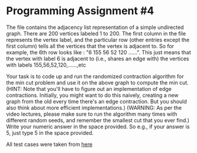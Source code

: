 # Programming Assignment #4

The file contains the adjacency list representation of a simple undirected
graph. There are 200 vertices labeled 1 to 200. The first column in the file
represents the vertex label, and the particular row (other entries except the
first column) tells all the vertices that the vertex is adjacent to. So for
example, the 6th row looks like : "6	155	56	52	120	......". This just
means that the vertex with label 6 is adjacent to (i.e., shares an edge with)
the vertices with labels 155,56,52,120,......,etc

Your task is to code up and run the randomized contraction algorithm for the
min cut problem and use it on the above graph to compute the min cut. (HINT:
Note that you'll have to figure out an implementation of edge contractions.
Initially, you might want to do this naively, creating a new graph from the old
every time there's an edge contraction. But you should also think about more
efficient implementations.) (WARNING: As per the video lectures, please make
sure to run the algorithm many times with different random seeds, and remember
the smallest cut that you ever find.) Write your numeric answer in the space
provided. So e.g., if your answer is 5, just type 5 in the space provided.

All test cases were taken from [here](https://github.com/beaunus/stanford-algs/tree/master/testCases/course1/assignment4MinCut)
